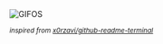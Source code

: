 <div align="justify">
<picture>
    <source media="(prefers-color-scheme: dark)" srcset="https://i.ibb.co/yNYs0XX/output-gif.gif">
    <source media="(prefers-color-scheme: light)" srcset="https://i.ibb.co/yNYs0XX/output-gif.gif">
    <img alt="GIFOS" src="https://i.ibb.co/yNYs0XX/output-gif.gif">
</picture>

<sub><i>inspired from [x0rzavi/github-readme-terminal](https://github.com/x0rzavi/github-readme-terminal)</i></sub>

</div>

<!-- Image deletion URL: https://ibb.co/MgGNnss/8c6d1437673871855cfd390330c69d1c -->
